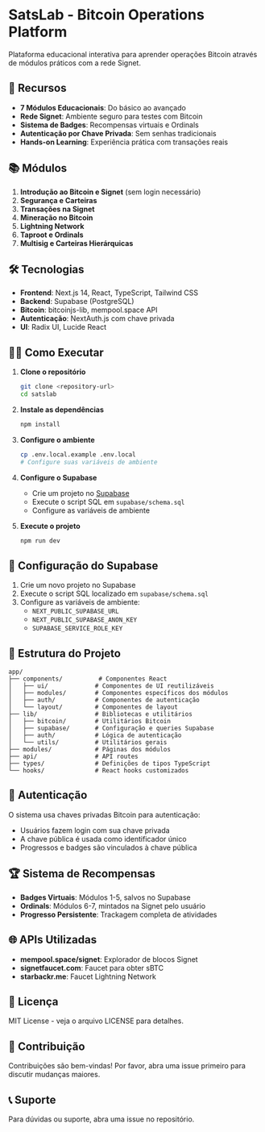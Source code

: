 # SatsLab - Bitcoin Operations Platform

Plataforma educacional interativa para aprender operações Bitcoin através de módulos práticos com a rede Signet.

## 🚀 Recursos

- **7 Módulos Educacionais**: Do básico ao avançado
- **Rede Signet**: Ambiente seguro para testes com Bitcoin
- **Sistema de Badges**: Recompensas virtuais e Ordinals
- **Autenticação por Chave Privada**: Sem senhas tradicionais
- **Hands-on Learning**: Experiência prática com transações reais

## 📚 Módulos

1. **Introdução ao Bitcoin e Signet** (sem login necessário)
2. **Segurança e Carteiras**
3. **Transações na Signet**
4. **Mineração no Bitcoin**
5. **Lightning Network**
6. **Taproot e Ordinals**
7. **Multisig e Carteiras Hierárquicas**

## 🛠️ Tecnologias

- **Frontend**: Next.js 14, React, TypeScript, Tailwind CSS
- **Backend**: Supabase (PostgreSQL)
- **Bitcoin**: bitcoinjs-lib, mempool.space API
- **Autenticação**: NextAuth.js com chave privada
- **UI**: Radix UI, Lucide React

## 🏃‍♂️ Como Executar

1. **Clone o repositório**
   ```bash
   git clone <repository-url>
   cd satslab
   ```

2. **Instale as dependências**
   ```bash
   npm install
   ```

3. **Configure o ambiente**
   ```bash
   cp .env.local.example .env.local
   # Configure suas variáveis de ambiente
   ```

4. **Configure o Supabase**
   - Crie um projeto no [Supabase](https://supabase.com)
   - Execute o script SQL em `supabase/schema.sql`
   - Configure as variáveis de ambiente

5. **Execute o projeto**
   ```bash
   npm run dev
   ```

## 🔧 Configuração do Supabase

1. Crie um novo projeto no Supabase
2. Execute o script SQL localizado em `supabase/schema.sql`
3. Configure as variáveis de ambiente:
   - `NEXT_PUBLIC_SUPABASE_URL`
   - `NEXT_PUBLIC_SUPABASE_ANON_KEY`
   - `SUPABASE_SERVICE_ROLE_KEY`

## 📁 Estrutura do Projeto

```
app/
├── components/          # Componentes React
│   ├── ui/             # Componentes de UI reutilizáveis
│   ├── modules/        # Componentes específicos dos módulos
│   ├── auth/           # Componentes de autenticação
│   └── layout/         # Componentes de layout
├── lib/                # Bibliotecas e utilitários
│   ├── bitcoin/        # Utilitários Bitcoin
│   ├── supabase/       # Configuração e queries Supabase
│   ├── auth/           # Lógica de autenticação
│   └── utils/          # Utilitários gerais
├── modules/            # Páginas dos módulos
├── api/                # API routes
├── types/              # Definições de tipos TypeScript
└── hooks/              # React hooks customizados
```

## 🔐 Autenticação

O sistema usa chaves privadas Bitcoin para autenticação:
- Usuários fazem login com sua chave privada
- A chave pública é usada como identificador único
- Progressos e badges são vinculados à chave pública

## 🏆 Sistema de Recompensas

- **Badges Virtuais**: Módulos 1-5, salvos no Supabase
- **Ordinals**: Módulos 6-7, mintados na Signet pelo usuário
- **Progresso Persistente**: Trackagem completa de atividades

## 🌐 APIs Utilizadas

- **mempool.space/signet**: Explorador de blocos Signet
- **signetfaucet.com**: Faucet para obter sBTC
- **starbackr.me**: Faucet Lightning Network

## 📝 Licença

MIT License - veja o arquivo LICENSE para detalhes.

## 🤝 Contribuição

Contribuições são bem-vindas! Por favor, abra uma issue primeiro para discutir mudanças maiores.

## 📞 Suporte

Para dúvidas ou suporte, abra uma issue no repositório.